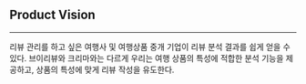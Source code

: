 ## Product Vision
---
리뷰 관리를 하고 싶은 여행사 및 여행상품 중개 기업이 리뷰 분석 결과를 쉽게 얻을 수 있다.
브이리뷰와 크리마와는 다르게 우리는 여행 상품의 특성에 적합한 분석 기능을 제공하고, 상품의 특성에 맞게 리뷰 작성을 유도한다.